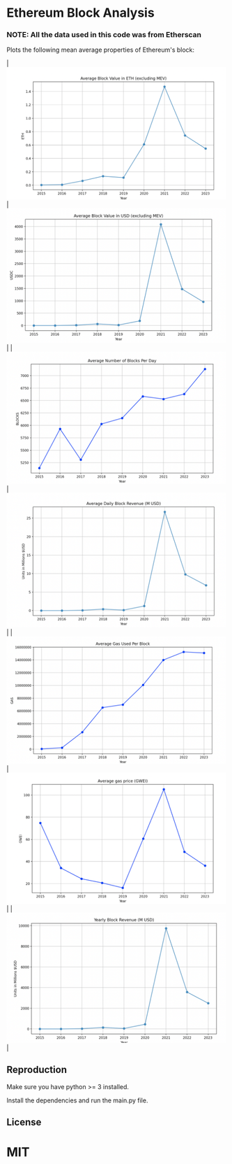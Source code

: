 # Ethereum Block Analysis

### NOTE: All the data used in this code was from Etherscan 

Plots the following mean average properties of Ethereum's block:


| ![Image 1](results/block_value_eth.png) | ![Image 2](results/block_value_usd.png) |
| ![Image 3](results/blocks_per_day.png) | ![Image 4](results/daily_block_revenue.png) |
| ![Image 5](results/gas_per_block.png) | ![Image 6](results/gas_price.png) |
| ![Image 7](results/yearly_block_revenue.png) |



## Reproduction 
Make sure you have python >= 3 installed. 

Install the dependencies and run the main.py file.


## License
# MIT
